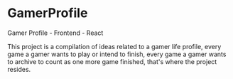# GamerProfile
Gamer Profile - Frontend - React

This project is a compilation of ideas related to a gamer life profile, every game a gamer wants to play or intend to finish, every game a gamer wants to archive to count as one more game finished, that's where the project resides.
